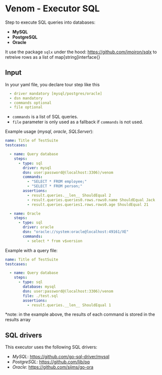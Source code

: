 # Venom - Executor SQL

Step to execute SQL queries into databases:
* **MySQL**
* **PostgreSQL**
* **Oracle**

It use the package `sqlx` under the hood: https://github.com/jmoiron/sqlx to retreive rows as a list of map[string]interface{}

## Input

In your yaml file, you declare tour step like this

```yaml
  - driver mandatory [mysql/postgres/oracle]
  - dsn mandatory
  - commands optional
  - file optional
 ```

- `commands` is a list of SQL queries.
- `file` parameter is only used as a fallback if `commands` is not used.

Example usage (_mysql_, _oracle_, _SQLServer_):

```yaml
name: Title of TestSuite
testcases:

  - name: Query database
    steps:
      - type: sql
        driver: mysql
        dsn: user:password@(localhost:3306)/venom
        commands:
          - "SELECT * FROM employee;"
          - "SELECT * FROM person;"
        assertions:
          - result.queries.__len__ ShouldEqual 2
          - result.queries.queries0.rows.rows0.name ShouldEqual Jack
          - result.queries.queries1.rows.rows0.age ShouldEqual 21

  - name: Oracle
    steps:
      - type: sql
        driver: oracle
        dsn: "oracle://system:oracle@localhost:49161/XE"
        commands:
          - select * from v$version
```

Example with a query file:

```yaml
name: Title of TestSuite
testcases:

  - name: Query database
    steps:
      - type: sql
        database: mysql
        dsn: user:password@(localhost:3306)/venom
        file: ./test.sql
        assertions:
          - result.queries.__len__ ShouldEqual 1
```

*note: in the example above, the results of each command is stored in the results array

## SQL drivers

This executor uses the following SQL drivers:

- _MySQL_: https://github.com/go-sql-driver/mysql
- _PostgreSQL_: https://github.com/lib/pq
- _Oracle_: https://github.com/sijms/go-ora
